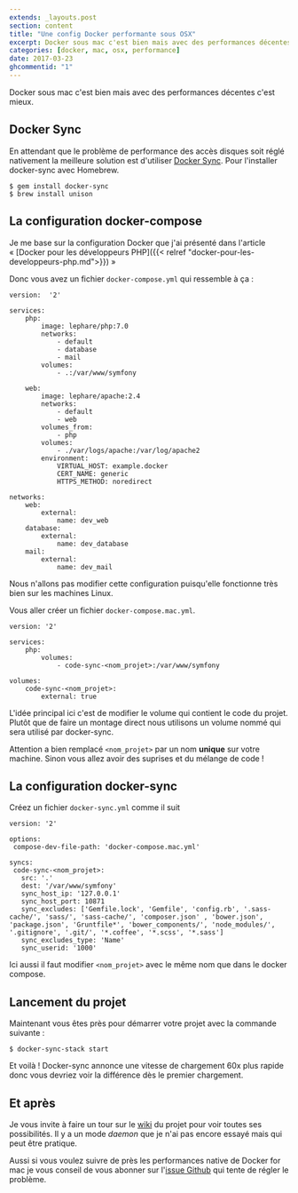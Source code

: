 ```yaml
---
extends: _layouts.post
section: content
title: "Une config Docker performante sous OSX"
excerpt: Docker sous mac c'est bien mais avec des performances décentes c'est mieux.
categories: [docker, mac, osx, performance]
date: 2017-03-23
ghcommentid: "1"
---
```


Docker sous mac c'est bien mais avec des performances décentes c'est mieux.

<!-- more -->

## Docker Sync

En attendant que le problème de performance des accès disques soit réglé nativement la meilleure solution est d'utiliser [Docker Sync](http://docker-sync.io). Pour l'installer docker-sync avec Homebrew.

    $ gem install docker-sync
    $ brew install unison

## La configuration docker-compose

Je me base sur la configuration Docker que j'ai présenté dans l'article &laquo;&nbsp;[Docker pour les développeurs PHP]({{< relref "docker-pour-les-developpeurs-php.md">}})&nbsp;&raquo;

Donc vous avez un fichier `docker-compose.yml` qui ressemble à ça :

```
version:  '2'

services:
    php:
        image: lephare/php:7.0
        networks:
            - default
            - database
            - mail
        volumes:
            - .:/var/www/symfony

    web:
        image: lephare/apache:2.4
        networks:
            - default
            - web
        volumes_from:
            - php
        volumes:
            - ./var/logs/apache:/var/log/apache2
        environment:
            VIRTUAL_HOST: example.docker
            CERT_NAME: generic
            HTTPS_METHOD: noredirect

networks:
    web:
        external:
            name: dev_web
    database:
        external:
            name: dev_database
    mail:
        external:
            name: dev_mail

```

Nous n'allons pas modifier cette configuration puisqu'elle fonctionne très bien sur les machines Linux.

Vous aller créer un fichier `docker-compose.mac.yml`.

```
version: '2'

services:
    php:
        volumes:
            - code-sync-<nom_projet>:/var/www/symfony

volumes:
    code-sync-<nom_projet>:
        external: true
```

L'idée principal ici c'est de modifier le volume qui contient le code du projet. Plutôt que de faire un montage direct nous utilisons un volume nommé qui sera utilisé par docker-sync.

Attention a bien remplacé `<nom_projet>` par un nom **unique** sur votre machine. Sinon vous allez avoir des suprises et du mélange de code !

## La configuration docker-sync

Créez un fichier `docker-sync.yml` comme il suit

```
version: '2'

options:
 compose-dev-file-path: 'docker-compose.mac.yml'

syncs:
 code-sync-<nom_projet>:
   src: '.'
   dest: '/var/www/symfony'
   sync_host_ip: '127.0.0.1'
   sync_host_port: 10871
   sync_excludes: ['Gemfile.lock', 'Gemfile', 'config.rb', '.sass-cache/', 'sass/', 'sass-cache/', 'composer.json' , 'bower.json', 'package.json', 'Gruntfile*', 'bower_components/', 'node_modules/', '.gitignore', '.git/', '*.coffee', '*.scss', '*.sass']
   sync_excludes_type: 'Name'
   sync_userid: '1000'
```

Ici aussi il faut modifier `<nom_projet>` avec le même nom que dans le docker compose.

## Lancement du projet

Maintenant vous êtes près pour démarrer votre projet avec la commande suivante :

    $ docker-sync-stack start

Et voilà ! Docker-sync annonce une vitesse de chargement 60x plus rapide donc vous devriez voir la différence dès le premier chargement.

## Et après

Je vous invite à faire un tour sur le [wiki](https://github.com/EugenMayer/docker-sync/wiki) du projet pour voir toutes ses possibilités. Il y a un mode *daemon* que je n'ai pas encore essayé mais qui peut être pratique.

Aussi si vous voulez suivre de près les performances native de Docker for mac je vous conseil de vous abonner sur l'[issue Github](https://github.com/docker/for-mac/issues/77) qui tente de régler le problème.
